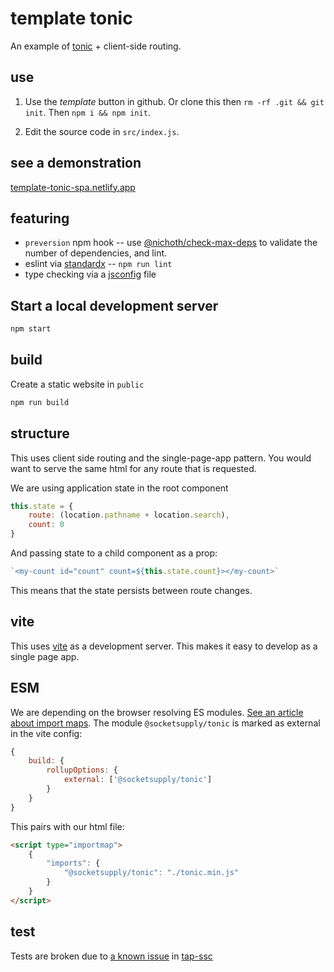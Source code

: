 # template tonic
An example of [tonic](https://tonicframework.dev/) + client-side routing.

## use
1. Use the *template* button in github. Or clone this then `rm -rf .git && git init`. Then `npm i && npm init`.

2. Edit the source code in `src/index.js`.

## see a demonstration
[template-tonic-spa.netlify.app](https://template-tonic-spa.netlify.app/)

## featuring
* `preversion` npm hook -- use [@nichoth/check-max-deps](https://github.com/nichoth/check-max-deps) to validate the number of dependencies, and lint.
* eslint via [standardx](https://www.npmjs.com/package/standardx) -- `npm run lint`
* type checking via a [jsconfig](https://code.visualstudio.com/docs/languages/jsconfig) file

## Start a local development server
```bash
npm start
```

## build
Create a static website in `public`

```bash
npm run build
```

## structure
This uses client side routing and the single-page-app pattern. You would want to serve the same html for any route that is requested. 

We are using application state in the root component
```js
this.state = {
    route: (location.pathname + location.search),
    count: 0
}
```

And passing state to a child component as a prop:
```js
`<my-count id="count" count=${this.state.count}></my-count>`
```

This means that the state persists between route changes.

## vite
This uses [vite](https://vitejs.dev/) as a development server. This makes it easy to develop as a single page app.

## ESM
We are depending on the browser resolving ES modules. [See an article about import maps](https://www.honeybadger.io/blog/import-maps/). The module `@socketsupply/tonic` is marked as external in the vite config:

```js
{
    build: {
        rollupOptions: {
            external: ['@socketsupply/tonic']
        }
    }
}
```

This pairs with our html file:
```html
<script type="importmap">
    {
        "imports": {
            "@socketsupply/tonic": "./tonic.min.js"
        }
    }
</script>
```

## test
Tests are broken due to [a known issue](https://github.com/nichoth/tap-ssc/issues/9) in [tap-ssc](https://github.com/nichoth/tap-ssc)
